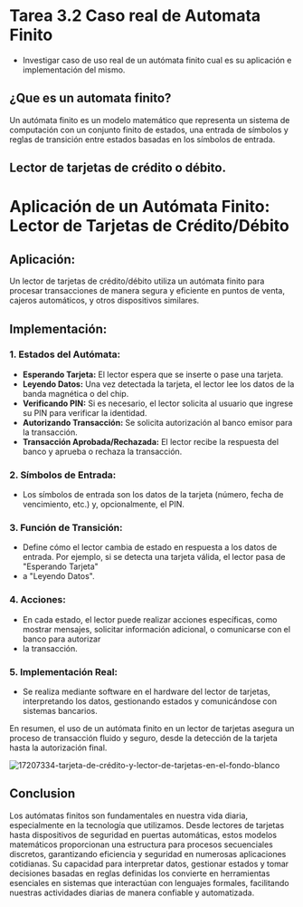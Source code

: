 # Tarea 3.2 Caso real de Automata Finito

- Investigar caso de uso real de un autómata finito cual es su aplicación e implementación del mismo.

## ¿Que es un automata finito?

Un autómata finito es un modelo matemático que representa un sistema de computación con un conjunto finito 
de estados, una entrada de símbolos y reglas de transición entre estados basadas en los símbolos de entrada.

## Lector de tarjetas de crédito o débito.

# Aplicación de un Autómata Finito: Lector de Tarjetas de Crédito/Débito

## Aplicación:
Un lector de tarjetas de crédito/débito utiliza un autómata finito para procesar transacciones de manera segura y eficiente en puntos de venta, cajeros automáticos, 
y otros dispositivos similares. 

## Implementación:

### 1. Estados del Autómata:
   - **Esperando Tarjeta:** El lector espera que se inserte o pase una tarjeta.
   - **Leyendo Datos:** Una vez detectada la tarjeta, el lector lee los datos de la banda magnética o del chip.
   - **Verificando PIN:** Si es necesario, el lector solicita al usuario que ingrese su PIN para verificar la identidad.
   - **Autorizando Transacción:** Se solicita autorización al banco emisor para la transacción.
   - **Transacción Aprobada/Rechazada:** El lector recibe la respuesta del banco y aprueba o rechaza la transacción.

### 2. Símbolos de Entrada:
   - Los símbolos de entrada son los datos de la tarjeta (número, fecha de vencimiento, etc.) y, opcionalmente, el PIN.

### 3. Función de Transición:
   - Define cómo el lector cambia de estado en respuesta a los datos de entrada. Por ejemplo, si se detecta una tarjeta válida, el lector pasa de "Esperando Tarjeta"
   - a "Leyendo Datos".

### 4. Acciones:
   - En cada estado, el lector puede realizar acciones específicas, como mostrar mensajes, solicitar información adicional, o comunicarse con el banco para autorizar
   - la transacción.

### 5. Implementación Real:
   - Se realiza mediante software en el hardware del lector de tarjetas, interpretando los datos, gestionando estados y comunicándose con sistemas bancarios.

En resumen, el uso de un autómata finito en un lector de tarjetas asegura un proceso de transacción fluido y seguro, desde la detección de la tarjeta hasta la 
autorización final.

![17207334-tarjeta-de-crédito-y-lector-de-tarjetas-en-el-fondo-blanco](https://github.com/DonovanFranco/Lenguajes_Automatas_1/assets/161343179/0f76386b-18ec-4a1c-b859-9ed2c81dba4d)


## Conclusion

Los autómatas finitos son fundamentales en nuestra vida diaria, especialmente en la tecnología que utilizamos. Desde lectores de tarjetas hasta dispositivos de seguridad 
en puertas automáticas, estos modelos matemáticos proporcionan una estructura para procesos secuenciales discretos, garantizando eficiencia y seguridad en numerosas 
aplicaciones cotidianas. Su capacidad para interpretar datos, gestionar estados y tomar decisiones basadas en reglas definidas los convierte en herramientas esenciales en 
sistemas que interactúan con lenguajes formales, facilitando nuestras actividades diarias de manera confiable y automatizada.
